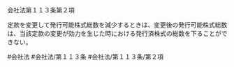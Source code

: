 会社法第１１３条第２項

定款を変更して発行可能株式総数を減少するときは、変更後の発行可能株式総数は、当該定款の変更が効力を生じた時における発行済株式の総数を下ることができない。

#会社法
#会社法/第１１３条
#会社法/第１１３条/第２項
